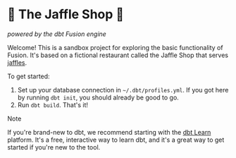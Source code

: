 # 🥪 The Jaffle Shop 🦘

_powered by the dbt Fusion engine_

Welcome! This is a sandbox project for exploring the basic functionality of Fusion. It's based on a fictional restaurant called the Jaffle Shop that serves [jaffles](https://en.wikipedia.org/wiki/Pie_iron).

To get started:
1. Set up your database connection in `~/.dbt/profiles.yml`. If you got here by running `dbt init`, you should already be good to go.
2. Run `dbt build`. That's it!

> [!NOTE]
> If you're brand-new to dbt, we recommend starting with the [dbt Learn](https://learn.getdbt.com/) platform. It's a free, interactive way to learn dbt, and it's a great way to get started if you're new to the tool.
